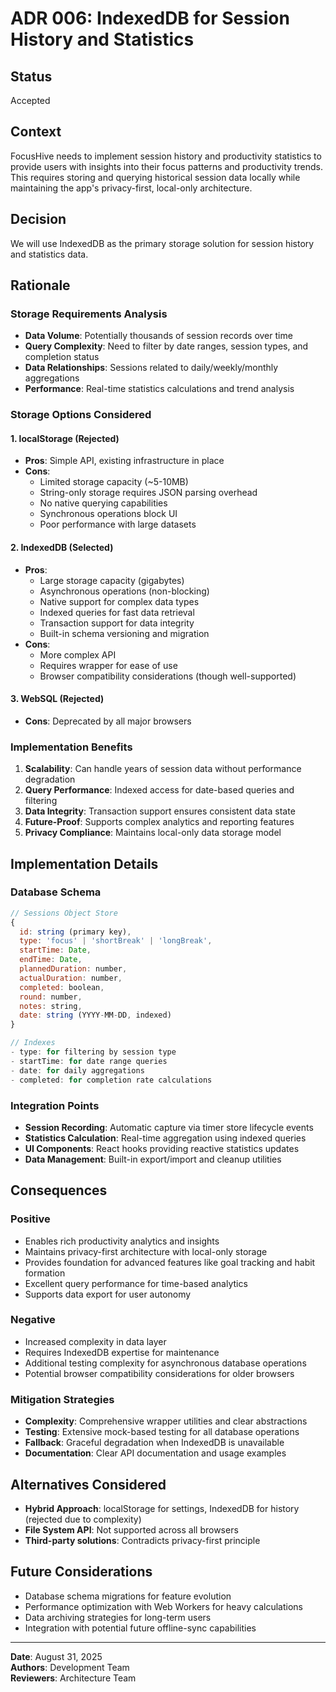 # ADR 006: IndexedDB for Session History and Statistics

## Status
Accepted

## Context
FocusHive needs to implement session history and productivity statistics to provide users with insights into their focus patterns and productivity trends. This requires storing and querying historical session data locally while maintaining the app's privacy-first, local-only architecture.

## Decision
We will use IndexedDB as the primary storage solution for session history and statistics data.

## Rationale

### Storage Requirements Analysis
- **Data Volume**: Potentially thousands of session records over time
- **Query Complexity**: Need to filter by date ranges, session types, and completion status
- **Data Relationships**: Sessions related to daily/weekly/monthly aggregations
- **Performance**: Real-time statistics calculations and trend analysis

### Storage Options Considered

#### 1. localStorage (Rejected)
- **Pros**: Simple API, existing infrastructure in place
- **Cons**: 
  - Limited storage capacity (~5-10MB)
  - String-only storage requires JSON parsing overhead
  - No native querying capabilities
  - Synchronous operations block UI
  - Poor performance with large datasets

#### 2. IndexedDB (Selected)
- **Pros**:
  - Large storage capacity (gigabytes)
  - Asynchronous operations (non-blocking)
  - Native support for complex data types
  - Indexed queries for fast data retrieval
  - Transaction support for data integrity
  - Built-in schema versioning and migration
- **Cons**: 
  - More complex API
  - Requires wrapper for ease of use
  - Browser compatibility considerations (though well-supported)

#### 3. WebSQL (Rejected)
- **Cons**: Deprecated by all major browsers

### Implementation Benefits
1. **Scalability**: Can handle years of session data without performance degradation
2. **Query Performance**: Indexed access for date-based queries and filtering
3. **Data Integrity**: Transaction support ensures consistent data state
4. **Future-Proof**: Supports complex analytics and reporting features
5. **Privacy Compliance**: Maintains local-only data storage model

## Implementation Details

### Database Schema
```javascript
// Sessions Object Store
{
  id: string (primary key),
  type: 'focus' | 'shortBreak' | 'longBreak',
  startTime: Date,
  endTime: Date,
  plannedDuration: number,
  actualDuration: number,
  completed: boolean,
  round: number,
  notes: string,
  date: string (YYYY-MM-DD, indexed)
}

// Indexes
- type: for filtering by session type
- startTime: for date range queries
- date: for daily aggregations
- completed: for completion rate calculations
```

### Integration Points
- **Session Recording**: Automatic capture via timer store lifecycle events
- **Statistics Calculation**: Real-time aggregation using indexed queries
- **UI Components**: React hooks providing reactive statistics updates
- **Data Management**: Built-in export/import and cleanup utilities

## Consequences

### Positive
- Enables rich productivity analytics and insights
- Maintains privacy-first architecture with local-only storage
- Provides foundation for advanced features like goal tracking and habit formation
- Excellent query performance for time-based analytics
- Supports data export for user autonomy

### Negative
- Increased complexity in data layer
- Requires IndexedDB expertise for maintenance
- Additional testing complexity for asynchronous database operations
- Potential browser compatibility considerations for older browsers

### Mitigation Strategies
- **Complexity**: Comprehensive wrapper utilities and clear abstractions
- **Testing**: Extensive mock-based testing for all database operations
- **Fallback**: Graceful degradation when IndexedDB is unavailable
- **Documentation**: Clear API documentation and usage examples

## Alternatives Considered
- **Hybrid Approach**: localStorage for settings, IndexedDB for history (rejected due to complexity)
- **File System API**: Not supported across all browsers
- **Third-party solutions**: Contradicts privacy-first principle

## Future Considerations
- Database schema migrations for feature evolution
- Performance optimization with Web Workers for heavy calculations
- Data archiving strategies for long-term users
- Integration with potential future offline-sync capabilities

---

**Date**: August 31, 2025  
**Authors**: Development Team  
**Reviewers**: Architecture Team
